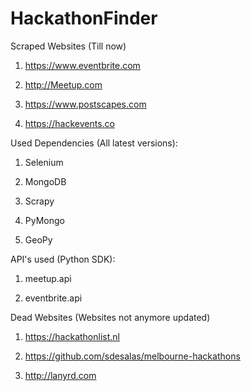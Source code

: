 # HackathonFinder

Scraped Websites (Till now)

1. https://www.eventbrite.com

2. http://Meetup.com

3. https://www.postscapes.com

4. https://hackevents.co

Used Dependencies (All latest versions):

1. Selenium

2. MongoDB

3. Scrapy

4. PyMongo

5. GeoPy

API's used (Python SDK):

1. meetup.api

2. eventbrite.api


Dead Websites (Websites not anymore updated)

1. https://hackathonlist.nl

2. https://github.com/sdesalas/melbourne-hackathons

3. http://lanyrd.com
